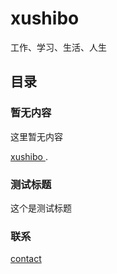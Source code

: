 #  xushibo
工作、学习、生活、人生



## 目录

### 暂无内容
这里暂无内容


 [ xushibo ](https://www.xushibo.cn/).

### 测试标题

这个是测试标题




### 联系 

 [contact ](https://github.com/xushibo/xushibo.github.io)
 
 
